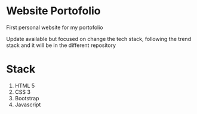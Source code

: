 # Website Portofolio

<p> First personal website for my portofolio </p>
<p> Update available but focused on change the tech stack, following the trend stack and it will be in the different repository </p>

# Stack

1. HTML 5
2. CSS 3
3. Bootstrap
4. Javascript
